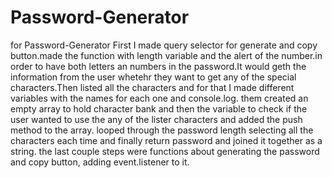 # Password-Generator
for Password-Generator First I made query selector for generate and copy button.made the function with length variable and the alert of the number.in order to have both letters an numbers in the password.It would geth the information from the user whetehr they want to get any of the special characters.Then listed all the characters and for that I made different variables with the names for each one and console.log. them
created an empty array to hold character bank and then the variable to check if the user wanted to use the any of the lister characters and added the push method to the array.
looped through the password length selecting all the characters each time and finally return password and joined it together as a string.
the last couple steps were functions about generating the password and copy button, adding event.listener to it.